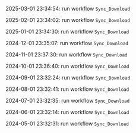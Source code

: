 2025-03-01 23:34:54: run workflow `Sync_Download` 

2025-02-01 23:34:02: run workflow `Sync_Download` 

2025-01-01 23:34:30: run workflow `Sync_Download` 

2024-12-01 23:35:07: run workflow `Sync_Download` 

2024-11-01 23:37:30: run workflow `Sync_Download` 

2024-10-01 23:36:40: run workflow `Sync_Download` 

2024-09-01 23:32:24: run workflow `Sync_Download` 

2024-08-01 23:32:41: run workflow `Sync_Download` 

2024-07-01 23:32:35: run workflow `Sync_Download` 

2024-06-01 23:32:14: run workflow `Sync_Download` 

2024-05-01 23:32:31: run workflow `Sync_Download` 


